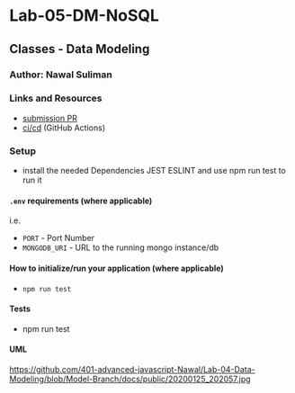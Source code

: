 # Lab-05-DM-NoSQL

## Classes - Data Modeling  

### Author: Nawal Suliman 

### Links and Resources
- [submission PR](https://github.com/401-advanced-javascript-Nawal/Lab-04-Data-Modeling/pull/1)
- [ci/cd](https://github.com/401-advanced-javascript-Nawal/Lab-04-Data-Modeling/actions/runs/30539991) (GitHub Actions)

### Setup
- install the needed Dependencies JEST ESLINT and use npm run test to run it 

#### `.env` requirements (where applicable)
i.e.
- `PORT` - Port Number
- `MONGODB_URI` - URL to the running mongo instance/db

#### How to initialize/run your application (where applicable)
- `npm run test`

#### Tests
- npm run test 

#### UML
https://github.com/401-advanced-javascript-Nawal/Lab-04-Data-Modeling/blob/Model-Branch/docs/public/20200125_202057.jpg
